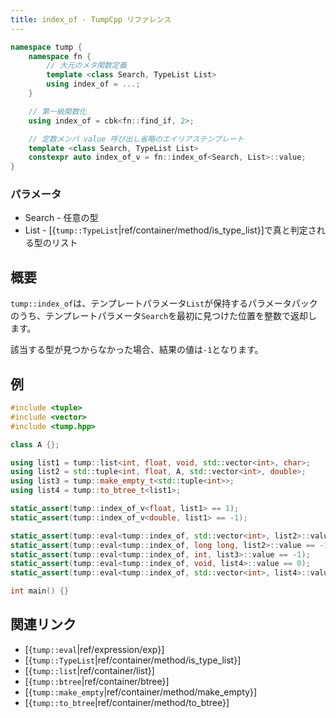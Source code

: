 ```yaml
---
title: index_of - TumpCpp リファレンス
---
```


```cpp
namespace tump {
    namespace fn {
        // 大元のメタ関数定義
        template <class Search, TypeList List>
        using index_of = ...;
    }

    // 第一級関数化
    using index_of = cbk<fn::find_if, 2>;

    // 定数メンバ value 呼び出し省略のエイリアステンプレート
    template <class Search, TypeList List>
    constexpr auto index_of_v = fn::index_of<Search, List>::value;
}
```

### パラメータ

- Search - 任意の型
- List - [{`tump::TypeList`|ref/container/method/is_type_list}]で真と判定される型のリスト

## 概要

`tump::index_of`は、テンプレートパラメータ`List`が保持するパラメータパックのうち、テンプレートパラメータ`Search`を最初に見つけた位置を整数で返却します。

該当する型が見つからなかった場合、結果の値は`-1`となります。

## 例

```cpp
#include <tuple>
#include <vector>
#include <tump.hpp>

class A {};

using list1 = tump::list<int, float, void, std::vector<int>, char>;
using list2 = std::tuple<int, float, A, std::vector<int>, double>;
using list3 = tump::make_empty_t<std::tuple<int>>;
using list4 = tump::to_btree_t<list1>;

static_assert(tump::index_of_v<float, list1> == 1);
static_assert(tump::index_of_v<double, list1> == -1);

static_assert(tump::eval<tump::index_of, std::vector<int>, list2>::value == 3);
static_assert(tump::eval<tump::index_of, long long, list2>::value == -1);
static_assert(tump::eval<tump::index_of, int, list3>::value == -1);
static_assert(tump::eval<tump::index_of, void, list4>::value == 0);
static_assert(tump::eval<tump::index_of, std::vector<int>, list4>::value == 4);

int main() {}
```

## 関連リンク

- [{`tump::eval`|ref/expression/exp}]
- [{`tump::TypeList`|ref/container/method/is_type_list}]
- [{`tump::list`|ref/container/list}]
- [{`tump::btree`|ref/container/btree}]
- [{`tump::make_empty`|ref/container/method/make_empty}]
- [{`tump::to_btree`|ref/container/method/to_btree}]
